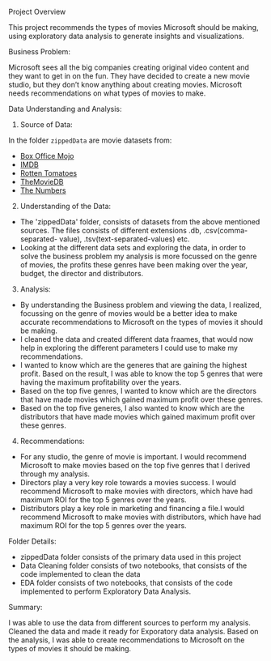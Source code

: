 Project Overview

This project recommends the types of movies Microsoft should be making, using exploratory data analysis to generate insights and visualizations.

Business Problem:

Microsoft sees all the big companies creating original video content and they want to get in on the fun. They have decided to create a new movie studio, but they don’t know anything about creating movies. Microsoft needs recommendations on what types of movies to make.


Data Understanding and Analysis:

1. Source of Data:

In the folder `zippedData` are movie datasets from:

* [Box Office Mojo](https://www.boxofficemojo.com/)
* [IMDB](https://www.imdb.com/)
* [Rotten Tomatoes](https://www.rottentomatoes.com/)
* [TheMovieDB](https://www.themoviedb.org/)
* [The Numbers](https://www.the-numbers.com/)

2. Understanding of the Data:

* The 'zippedData' folder, consists of datasets from the above mentioned sources. The files consists of different extensions .db, .csv(comma-separated- value), .tsv(text-separated-values) etc.
* Looking at the different data sets and exploring the data, in order to solve the business problem my analysis is more focussed on the genre of movies, the profits these genres have been making over the year, budget, the director and distributors. 

3. Analysis:

* By understanding the Business problem and viewing the data, I realized, focussing on the genre of movies would be a better idea to make accurate recommendations to Microsoft on the types of movies it should be making.
* I cleaned the data and created different data fraames, that would now help in exploring the different parameters I could use to make my recommendations.
* I wanted to know which are the generes that are gaining the highest profit. Based on the result, I was able to know the top 5 genres that were having the maximum profitability over the years.
* Based on the top five genres, I wanted to know which are the directors that have made movies which gained maximum profit over these genres.
* Based on the top five generes, I also wanted to know which are the distributors that have made movies which gained maximum profit over these genres.

4. Recommendations:
* For any studio, the genre of movie is important. I would recommend Microsoft to make movies based on the top five genres that I derived through my analysis.
* Directors play a very key role towards a movies success. I would recommend Microsoft to make movies with directors, which have had maximum ROI for the top 5 genres over the years.
* Distributors play a key role in marketing and financing a file.I would recommend Microsoft to make movies with distributors, which have had maximum ROI for the top 5 genres over the years.


Folder Details: 

* zippedData folder consists of the primary data used in this project
* Data Cleaning folder consists of two notebooks, that consists of the code implemented to clean the data
* EDA folder consists of two notebooks, that consists of the code implemented to perform Exploratory Data Analysis. 

Summary:

I was able to use the data from different sources to perform my analysis. Cleaned the data and made it ready for Exporatory data analysis. Based on the analysis, I was able to create recommendations to Microsoft on the types of movies it should be making.